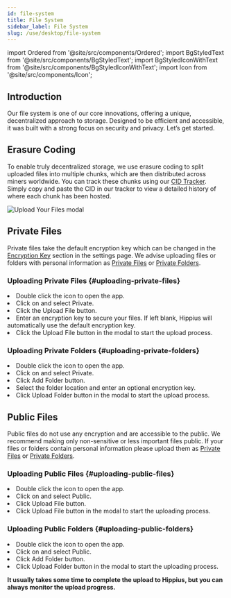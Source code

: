 ```yaml
---
id: file-system
title: File System
sidebar_label: File System
slug: /use/desktop/file-system
---
```


import Ordered from '@site/src/components/Ordered';
import BgStyledText from '@site/src/components/BgStyledText';
import BgStyledIconWithText from '@site/src/components/BgStyledIconWithText';
import Icon from '@site/src/components/Icon';

## Introduction

Our file system is one of our core innovations, offering a unique, decentralized approach to storage. Designed to be efficient and accessible, it was built with a strong focus on security and privacy. Let’s get started.

## Erasure Coding

To enable truly decentralized storage, we use erasure coding to split uploaded files into multiple chunks, which are then distributed across miners worldwide. You can track these chunks using our [CID Tracker](https://hipstats.com/cid-tracker/bafybeihfmsk2jmld2mtppgkiujllylgj7ixkfhl6hlkqmkisls6njs2toe). Simply copy and paste the CID in our tracker to view a detailed history of where each chunk has been hosted.

![Upload Your Files modal](/img/desktop/file-system-erasure.png)

## Private Files

Private files take the default encryption key which can be changed in the [Encryption Key](/learn/desktop/settings#encryption-key) section in the settings page. We advise uploading files or folders with personal information as [Private Files](#private-files) or [Private Folders](#uploading-private-folders).

### Uploading Private Files {#uploading-private-files}

<Ordered>
  <li>Double click the <Icon /> icon to open the app.</li>
  <li>Click on <BgStyledIconWithText text="Files" icon="DocumentText" /> and select <BgStyledText>Private</BgStyledText>.</li>
  <li>Click the <BgStyledText>Upload File</BgStyledText> button.</li>
  <li>Enter an encryption key to secure your files. If left blank, Hippius will automatically use the default encryption key.</li>
  <li>Click the <BgStyledText>Upload File</BgStyledText> button in the modal to start the upload process.</li>
</Ordered>

### Uploading Private Folders {#uploading-private-folders}

<Ordered>
  <li>Double click the <Icon /> icon to open the app.</li>
  <li>Click on <BgStyledIconWithText text="Files" icon="DocumentText" /> and select <BgStyledText>Private</BgStyledText>.</li>
  <li>Click <BgStyledText>Add Folder</BgStyledText> button.</li>
  <li>Select the folder location and enter an optional encryption key.</li>
  <li>Click <BgStyledText>Upload Folder</BgStyledText> button in the modal to start the upload process.</li>
</Ordered>

## Public Files

Public files do not use any encryption and are accessible to the public. We recommend making only non-sensitive or less important files public. If your files or folders contain personal information please upload them as [Private Files](#private-files) or [Private Folders](#uploading-private-folders).

### Uploading Public Files {#uploading-public-files}

<Ordered>
  <li>Double click the <Icon /> icon to open the app.</li>
  <li>Click on <BgStyledIconWithText text="Files" icon="DocumentText" /> and select <BgStyledText>Public</BgStyledText>.</li>
  <li>Click <BgStyledText>Upload File</BgStyledText> button.</li>
  <li>Click <BgStyledText>Upload File</BgStyledText> button in the modal to start the uploading process.</li>
</Ordered>

### Uploading Public Folders {#uploading-public-folders}

<Ordered>
  <li>Double click the <Icon /> icon to open the app.</li>
  <li>Click on <BgStyledIconWithText text="Files" icon="DocumentText" /> and select <BgStyledText>Public</BgStyledText>.</li>
  <li>Click <BgStyledText>Add Folder</BgStyledText> button.</li>
  <li>Click <BgStyledText>Upload Folder</BgStyledText> button in the modal to start the uploading process.</li>
</Ordered>

**It usually takes some time to complete the upload to Hippius, but you can always monitor the upload progress.**
